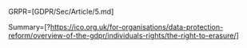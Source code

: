 GRPR=[GDPR/Sec/Article/5.md]

Summary=[?https://ico.org.uk/for-organisations/data-protection-reform/overview-of-the-gdpr/individuals-rights/the-right-to-erasure/]

  
